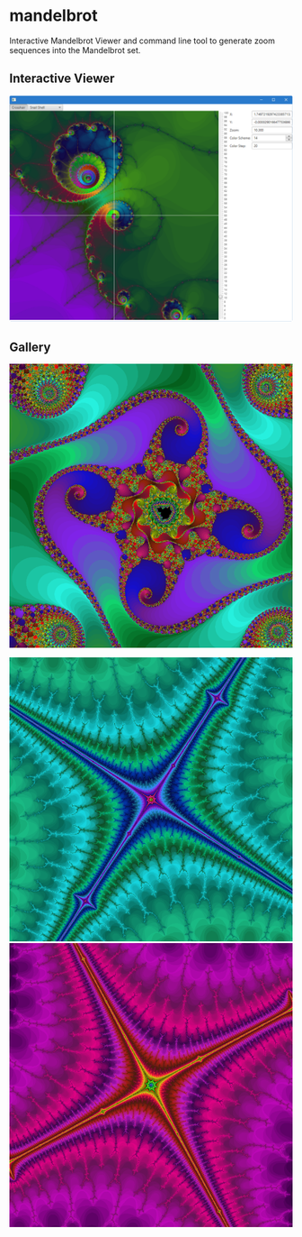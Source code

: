 # mandelbrot
Interactive Mandelbrot Viewer and command line tool to generate zoom sequences into the Mandelbrot set.

## Interactive Viewer

![Screenshot Mandelbrot Viewer](ch.obermuhlner.mandelbrot.docs/screenshots/mandelbrot_snail_shell.png?raw=true)

## Gallery

![Mandelbrot Chaotic Spirals at zoom 10^-9](ch.obermuhlner.mandelbrot.docs/images/mandelbrot_chaotic_spirals_zoom9.png?raw=true)

![Mandelbrot Deep Zoom 1 at zoom 10^-21](ch.obermuhlner.mandelbrot.docs/images/mandelbrot_deep1_zoom21.png?raw=true)
![Mandelbrot Deep Zoom 1 at zoom 10^-45](ch.obermuhlner.mandelbrot.docs/images/mandelbrot_deep1_zoom45.png?raw=true)

